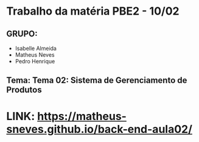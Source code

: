 # Trabalho da matéria PBE2 - 10/02

## GRUPO:
- Isabelle Almeida
- Matheus Neves
- Pedro Henrique

## Tema: Tema 02: Sistema de Gerenciamento de Produtos

# LINK: https://matheus-sneves.github.io/back-end-aula02/
